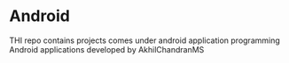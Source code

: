 Android
=======
THI repo contains projects comes under android application programming
Android applications developed by AkhilChandranMS

